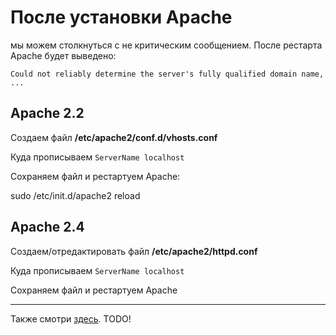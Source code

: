 # После установки Apache

мы можем столкнуться с не критическим сообщением. После рестарта Apache будет выведено:

`Could not reliably determine the server's fully qualified domain name, ...`

## Apache 2.2

Создаем файл **/etc/apache2/conf.d/vhosts.conf**

Куда прописываем `ServerName localhost`

Cохраняем файл и рестартуем Apache:

  sudo /etc/init.d/apache2 reload

## Apache 2.4

Создаем/отредактировать файл **/etc/apache2/httpd.conf**

Куда прописываем `ServerName localhost`

Cохраняем файл и рестартуем Apache

----

Также смотри [здесь](apache:dirs_n_files_ubuntu#warn). 
<span class="r">TODO!</span>
